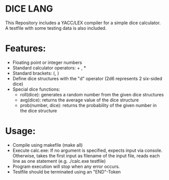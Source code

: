 # DICE LANG

This Repository includes a YACC/LEX compiler for a simple dice calculator.
A testfile with some testing data is also included.

# Features:
- Floating point or integer numbers
- Standard calculator operators: + , *
- Standard brackets: (, )
- Define dice structures with the "d" operator (2d6 represents 2 six-sided dice)
- Special dice functions:
	- roll(dice): generates a random number from the given dice structures
	- avg(dice): returns the average value of the dice structure
	- prob(number, dice): returns the probability of the given number in the dice structure
	
# Usage:
- Compile using makefile (make all)
- Execute calc.exe: 
	If no argument is specified, expects input via console.
	Otherwise, takes the first input as filename of the input file, reads each line as one statement
	(e.g. ./calc.exe testfile)
- Program execution will stop when any error occurs.
- Testfile should be terminated using an "END"-Token